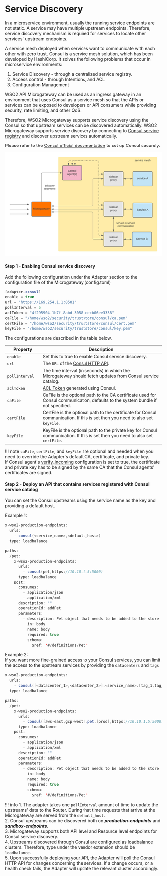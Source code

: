 # Service Discovery

In a microservice environment, usually the running service endpoints are not static. A service may have multiple upstream endpoints. Therefore, service discovery mechanism is required for services to locate other services' upstream endpoints.

A service mesh deployed when services want to communicate with each other with zero trust. Consul is a service mesh solution, which has been developed by HashiCorp. It solves the following problems that occur in microservice environments:

1. Service Discovery - through a centralized service registry.
2. Access control - through Intentions, and ACL
3. Configuration Management

WSO2 API Microgateway can be used as an ingress gateway in an environment that uses Consul as a service mesh so that the APIs or services can be exposed to developers or API consumers while providing security, rate limiting, and other QoS.

Therefore, WSO2 Microgateway supports service discovery using the Consul so that upstream services can be discovered automatically.
WSO2 Microgateway supports service discovery by connecting to [Consul service registry](https://www.hashicorp.com/products/consul) and discover upstream services automatically.

Please refer to the [Consul official documentation](https://www.consul.io/docs) to set up Consul securely.

![reference](../../assets/img/deploy/consul-reference-with-mesh.jpeg)

#### Step 1 - Enabling Consul service discovery

Add the following configuration under the Adapter section to the configuration file of the Microgateway (config.toml)

``` java
[adapter.consul]
enable = true
url = "https://169.254.1.1:8501"
pollInterval = 5
aclToken = "4f295904-1b7f-8abd-3058-cecb06ee3338"
caFile = "/home/wso2/security/truststore/consul/ca.pem"
certFile = "/home/wso2/security/truststore/consul/cert.pem"
keyFile = "/home/wso2/security/truststore/consul/key.pem"
```

The configurations are described in the table below.

|<div style="width:100px">Property</div>| Description                                                                    |
|---------------------------------------|--------------------------------------------------------------------------------|
| `enable`                              | Set this to true to enable Consul service discovery. |
| `url`                                 | The `URL` of the [Consul HTTP API](https://www.consul.io/api-docs#http-api-structure).|
| `pollInterval`                        | The time interval (in seconds) in which the Microgateway should fetch updates from Consul service catalog.|
| `aclToken`                            | [ACL Token](https://learn.hashicorp.com/tutorials/consul/access-control-setup-production) generated using Consul.|
| `caFile`                              | CaFile is the optional path to the CA certificate used for Consul communication, defaults to the system bundle if not specified.|
| `certFile`                            | CertFile is the optional path to the certificate for Consul communication. If this is set then you need to also set `keyFile`.|
| `keyFile`                             | KeyFile is the optional path to the private key for Consul communication. If this is set then you need to also set `certFile`.|


!!! note
        `caFile`, `certFile`, and `keyFile` are optional and needed when you need to override the Adapter's default CA, certificate, and private key.<br>
        If Consul agent's [verify_incoming](https://www.consul.io/docs/agent/options#verify_incoming) configuration is set to true, the certificate and private key has to be signed by the same
        CA that the Consul agents' certificates are signed.


#### Step 2 - Deploy an API that contains services registered with Consul service catalog

You can set the Consul upstreams using the service name as the key and providing a default host.

Example 1:

```java tab="Format"
x-wso2-production-endpoints:
  urls:
    - consul(<service_name>,<default_host>)
  type: loadbalance
```

```java tab="Example"
paths:
  /pet:
    x-wso2-production-endpoints:
      urls:
        - consul(pet,https://10.10.1.5:5000)
      type: loadbalance
    post:
      consumes:
        - application/json
        - application/xml
      description: ""
      operationId: addPet
      parameters:
        - description: Pet object that needs to be added to the store
          in: body
          name: body
          required: true
          schema:
            $ref: '#/definitions/Pet'
```

Example 2:<br>
If you want more fine-grained access to your Consul services, you can limit the access to the upstream services by providing
the `datacenters` and `tags`

```java tab="Format"
x-wso2-production-endpoints:
  urls:
    - consul([<datacenter_1>,<datacenter_2>].<service_name>.[tag_1,tag_2],<default_host>)
  type: loadbalance
```

```java tab="Example"
paths:
  /pet:
    x-wso2-production-endpoints:
      urls:
        - consul([aws-east,gcp-west].pet.[prod],https://10.10.1.5:5000)
      type: loadbalance
    post:
      consumes:
        - application/json
        - application/xml
      description: ""
      operationId: addPet
      parameters:
        - description: Pet object that needs to be added to the store
          in: body
          name: body
          required: true
          schema:
            $ref: '#/definitions/Pet'
```

<!-- todo check the keyword for loadbalance once implemented -->
<!-- todo add info about cert rotation once implemented -->


!!! info
        1. The adapter takes one `pollInterval` amount of time to update the upstreams' data to the Router.
        During that time requests that arrive at the Microgateway are served from the
        `default_host`. <br>
        2. Consul upstreams can be discovered both on ***production-endpoints*** and ***sandbox-endpoints***.<br>
        3. Microgateway supports both API level and Resource level endpoints for Consul service discovery.<br>
        4. Upstreams discovered through Consul are configured as loadbalance clusters. Therefore, type under the vendor extension should be `loadbalance`.
        <br>
        5. Upon successfully [deploying your API](../api-microgateway/getting-started/quick-start-guide/quick-start-guide-overview.md), the Adapter will poll the Consul HTTP API for changes concerning the services.
        If a change occurs, or a health check fails, the Adapter will update the relevant cluster accordingly.

       
